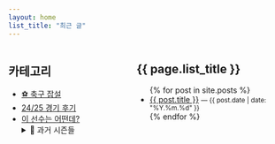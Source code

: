 ```yaml
---
layout: home
list_title: "최근 글"
---
```


<style>
.homepage {
  display: flex;           /* 좌우로 배치 */
  align-items: flex-start; /* 위쪽 정렬 */
  gap: 2rem;               /* 사이 여백 */
}
/* 왼쪽 카테고리 폭 고정 */
.homepage .sidebar {
  width: 200px;
}
/* 오른쪽 최신 글 영역은 나머지 공간 차지 */
.homepage .main {
  flex: 1;
}
</style>
</style>

<div class="homepage">

  <aside class="sidebar">
    <h2>카테고리</h2>
    <ul>
      <li><a href="/categories/soccer">⚽️ 축구 잡설</a></li>
      <li><a href="/categories/2425-reviews">24/25 경기 후기</a></li>
      <li><a href="/categories/How-about-him?">이 선수는 어떤데?</a></li>
      <details>
        <summary>📂 과거 시즌들</summary>
        <ul>
          <li><a href="/categories/2324-reviews">23/24 경기 후기</a></li>
          <li><a href="/categories/ancient-reviews">고대 경기들 후기</a></li>
        </ul>
      </details>
    </ul>
  </aside>

  <section class="main">
    <h2>{{ page.list_title }}</h2>
    <ul>
      {% for post in site.posts %}
      <li>
        <a href="{{ post.url }}">{{ post.title }}</a>
        <small>— {{ post.date | date: "%Y.%m.%d" }}</small>
      </li>
      {% endfor %}
    </ul>
  </section>

</div>

